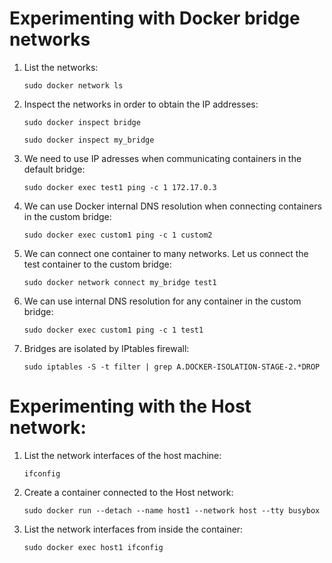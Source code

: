 # Experimenting with Docker bridge networks
1. List the networks:

    ```
    sudo docker network ls
    ```
2. Inspect the networks in order to obtain the IP addresses:

    ```
    sudo docker inspect bridge
    
    sudo docker inspect my_bridge
    ```
1. We need to use IP adresses when communicating containers in the default bridge:

    ```
    sudo docker exec test1 ping -c 1 172.17.0.3
    ```
1. We can use Docker internal DNS resolution when connecting containers in the custom bridge:

    ```
    sudo docker exec custom1 ping -c 1 custom2
    ```
1. We can connect one container to many networks. Let us connect the test container to the custom bridge:

    ```
    sudo docker network connect my_bridge test1
    ```
1. We can use internal DNS resolution for any container in the custom bridge:

    ```
    sudo docker exec custom1 ping -c 1 test1
    ```
1. Bridges are isolated by IPtables firewall:

    ```
    sudo iptables -S -t filter | grep A.DOCKER-ISOLATION-STAGE-2.*DROP
    ```
# Experimenting with the Host network:
1. List the network interfaces of the host machine:

    ```
    ifconfig
    ```
3. Create a container connected to the Host network:

    ```
    sudo docker run --detach --name host1 --network host --tty busybox
    ```
1. List the network interfaces from inside the container:

    ```
    sudo docker exec host1 ifconfig
    ```
